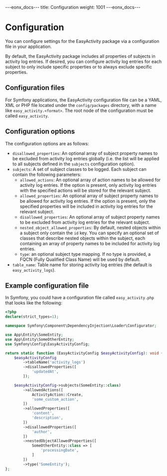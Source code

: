 ---eonx_docs---
title: Configuration
weight: 1001
---eonx_docs---

# Configuration

You can configure settings for the EasyActivity package via a configuration file in your application.

By default, the EasyActivity package includes all properties of subjects in activity log entries. If desired, you can
configure activity log entries for each subject to only include specific properties or to always exclude specific
properties.

## Configuration files

For Symfony applications, the EasyActivity configuration file can be a YAML, XML or PHP file located under the
`config/packages` directory, with a name like `easy_activity.<format>`. The root node of the configuration must be
called `easy_activity`.

## Configuration options

The configuration options are as follows:

- `disallowed_properties`: An optional array of subject property names to be excluded from activity log entries globally
  (i.e. the list will be applied to all subjects defined in the `subjects` configuration option).
- `subjects`: A set of subject classes to be logged. Each subject can contain the following parameters:
    - `allowed_actions`: An optional array of action names to be allowed for activity log entries. If the
      option is present, only activity log entries with the specified actions will be stored for the relevant subject.
    - `allowed_properties`: An optional array of subject property names to be allowed for activity log entries. If the
      option is present, only the specified properties will be included in activity log entries for the relevant subject.
    - `disallowed_properties`: An optional array of subject property names to be excluded from activity log entries for
      the relevant subject.
    - `nested_object_allowed_properties`: By default, nested objects within a subject only contain the `id` key. You can
      specify an optional set of classes that describe nested objects within the subject, each containing an array of
      property names to be included for activity log entries.
    - `type`: an optional subject type mapping. If no type is provided, a FQCN (Fully Qualified Class Name) will be used
      by default.
- `table_name`: Table name for storing activity log entries (the default is `easy_activity_logs`).

## Example configuration file

In Symfony, you could have a configuration file called `easy_activity.php` that looks like the following:

```php
<?php
declare(strict_types=1);

namespace Symfony\Component\DependencyInjection\Loader\Configurator;

use App\Entity\SomeEntity;
use App\Entity\SomeOtherEntity;
use Symfony\Config\EasyActivityConfig;

return static function (EasyActivityConfig $easyActivityConfig): void {
    $easyActivityConfig
        ->tableName('activity_logs')
        ->disallowedProperties([
            'updatedAt',
        ]);

    $easyActivityConfig->subjects(SomeEntity::class)
        ->allowedActions([
            ActivityAction::Create,
            'some_custom_action',
        ])
        ->allowedProperties([
            'content',
            'description',
        ])
        ->disallowedProperties([
            'author',
        ])
        ->nestedObjectAllowedProperties([
            SomeOtherEntity::class => [
                'processingDate',
            ]
        ])
        ->type('SomeEntity');
};

```
